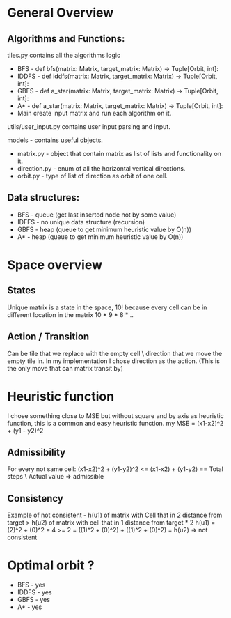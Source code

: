 # General Overview

## Algorithms and Functions:

tiles.py contains all the algorithms logic

- BFS - def bfs(matrix: Matrix, target_matrix: Matrix) -> Tuple[Orbit, int]:
- IDDFS - def iddfs(matrix: Matrix, target_matrix: Matrix) -> Tuple[Orbit, int]:
- GBFS - def a_star(matrix: Matrix, target_matrix: Matrix) -> Tuple[Orbit, int]:
- A* - def a_star(matrix: Matrix, target_matrix: Matrix) -> Tuple[Orbit, int]:
- Main create input matrix and run each algorithm on it.

utils/user_input.py contains user input parsing and input.

models - contains useful objects.

- matrix.py - object that contain matrix as list of lists and functionality on it.
- direction.py - enum of all the horizontal vertical directions.
- orbit.py - type of list of direction as orbit of one cell.

## Data structures:

- BFS - queue (get last inserted node not by some value)
- IDFFS - no unique data structure (recursion)
- GBFS - heap (queue to get minimum heuristic value by O(n))
- A* - heap (queue to get minimum heuristic value by O(n))

# Space overview

## States

Unique matrix is a state in the space, 10! because every cell can be in different location in the matrix 10 * 9 * 8 * ..

## Action / Transition

Can be tile that we replace with the empty cell \ direction that we move the empty tile in.
In my implementation I chose direction as the action.
(This is the only move that can matrix transit by)

# Heuristic function

I chose something close to MSE but without square and by axis as heuristic function,
this is a common and easy heuristic function.
my MSE = (x1-x2)^2 + (y1 - y2)^2

## Admissibility

For every not same cell:
(x1-x2)^2 + (y1-y2)^2 <=  (x1-x2) + (y1-y2) == Total steps \ Actual value => admissible

## Consistency

Example of not consistent -
h(u1) of matrix with Cell that in 2 distance from target > h(u2) of matrix with cell that in 1 distance from target * 2
h(u1) = (2)^2 + (0)^2 = 4 >= 2 = ((1)^2 + (0)^2) + ((1)^2 + (0)^2) = h(u2) => not consistent

# Optimal orbit ?

- BFS - yes
- IDDFS - yes
- GBFS - yes
- A* - yes

    
